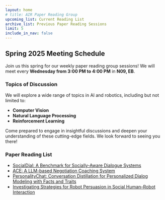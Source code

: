 ```yaml
---
layout: home
# title: AIR Paper Reading Group
upcoming_list: Current Reading List
archive_list: Previous Paper Reading Sessions
limit: 5
include_in_nav: false
---
```


## Spring 2025 Meeting Schedule

Join us this spring for our weekly paper reading group sessions! We will meet every **Wednesday from 3:00 PM to 4:00 PM** in **N09, EB**.

### Topics of Discussion

We will explore a wide range of topics in AI and robotics, including but not limited to:

- **Computer Vision**
- **Natural Language Processing**
- **Reinforcement Learning**

Come prepared to engage in insightful discussions and deepen your understanding of these cutting-edge fields. We look forward to seeing you there!


### Paper Reading List
- [SocialDial: A Benchmark for Socially-Aware Dialogue Systems](https://dl.acm.org/doi/abs/10.1145/3539618.3591877)
- [ACE: A LLM-based Negotiation Coaching System](https://arxiv.org/abs/2410.01555)
- [PersonalityChat: Conversation Distillation for Personalized Dialog Modeling with Facts and Traits](https://arxiv.org/abs/2401.07363v1)
- [Investigating Strategies for Robot Persuasion in Social Human–Robot Interaction](https://ieeexplore.ieee.org/stamp/stamp.jsp?arnumber=9093955)